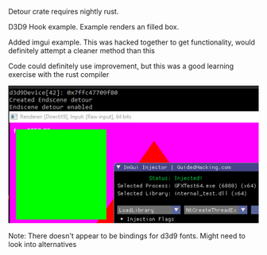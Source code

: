 Detour crate requires nightly rust.

D3D9 Hook example. Example renders an filled box.

Added imgui example.  This was hacked together to get functionality, would definitely attempt a cleaner method than this

Code could definitely use improvement, but this was a good learning exercise with the rust compiler

![image example](./example.png)

Note: There doesn't appear to be bindings for d3d9 fonts.  Might need to look into alternatives